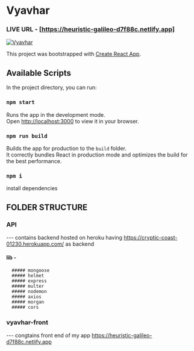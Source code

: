 # Vyavhar 
  ### LIVE URL - [https://heuristic-galileo-d7f88c.netlify.app]
[![Vyavhar](https://i.postimg.cc/gkRzWckt/Screenshot-2022-01-30-at-13-46-06-Vyavhar.png)](https://postimg.cc/fJzn7NdY)

This project was bootstrapped with [Create React App](https://github.com/facebook/create-react-app).

## Available Scripts

In the project directory, you can run:

### `npm start`
Runs the app in the development mode.\
Open [http://localhost:3000](http://localhost:3000) to view it in your browser.
### `npm run build`
Builds the app for production to the `build` folder.\
It correctly bundles React in production mode and optimizes the build for the best performance.

### `npm i`
install dependencies

## FOLDER STRUCTURE
### API 
  --- contains backend hosted on heroku having https://cryptic-coast-01230.herokuapp.com/ as backend
  #### lib -
      ##### mongoose
      ##### helmet
      ##### express
      ##### multer
      ##### nodemon
      ##### axios
      ##### morgan
      ##### cors
### vyavhar-front
  --- congtains front end of my app https://heuristic-galileo-d7f88c.netlify.app 
  
